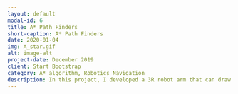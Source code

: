 ```yaml
---
layout: default
modal-id: 6
title: A* Path Finders
short-caption: A* Path Finders
date: 2020-01-04
img: A_star.gif
alt: image-alt
project-date: December 2019
client: Start Bootstrap
category: A* algorithm, Robotics Navigation
description: In this project, I developed a 3R robot arm that can draw any shape within its workspace, for example a <a href="http://mathworld.wolfram.com/HeartCurve.html">heart curve</a>. As part of the project, I implemented <a href="https://en.wikipedia.org/wiki/Newton%27s_method">Newton-Raphson inverse kinematics algorithm</a> to solve for all joint angles given a marker position at a given time. Other simple continuous shapes, for example a line, a square, can be drawn too. <br><br> For more details, check out my <a href="https://github.com/RicoJia/Robot_Arm_Simulations"> Github Repo</a>.<br> Also, don't forget to check out a live demo of this project on my Youtube Channel <br><br><iframe width="560" height="315" src="https://www.youtube.com/embed/TwYZKQe96Wo" frameborder="0" allow="accelerometer; autoplay; encrypted-media; gyroscope; picture-in-picture" allowfullscreen></iframe>
---
```


